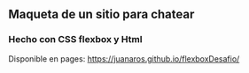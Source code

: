## Maqueta de un sitio para chatear
### Hecho con CSS flexbox y Html
Disponible en pages: https://juanaros.github.io/flexboxDesafio/
